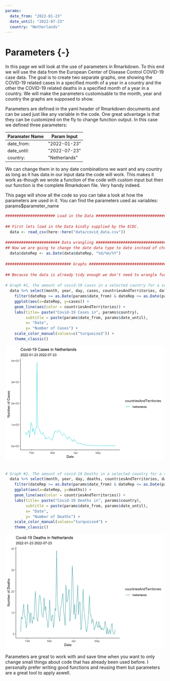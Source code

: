 ```yaml
---
params:
  date_from: "2022-01-23"
  date_until: "2022-07-23"
  country: "Netherlands"
---
```

# Parameters {-}



In this page we will look at the use of parameters in Rmarkdown. To this end we will use the data from the European Center of Disease Control COVID-19 case data. The goal is to create two separate graphs, one showing the COVID-19 related cases in a specified month of a year in a country and the other the COVID-19 related deaths in a specified month of a year in a country. We will make the parameters customisable to the month, year and country the graphs are supposed to show.

Parameters are defined in the yaml header of Rmarkdown documents and can be used just like any variable in the code. One great advantage is that they can be customized on the fly to change function output. In this case we defined three parameters: 

| Paramater Name  | Param Input   |
| --------------- | ------------- |
|  date_from:     |"2022-01-23"   |
|  date_until:    |"2022-07-23"   |
|  country:       |"Netherlands"  |

  
We can change them in to any date combinations we want and any country as long as it has data in our input data the code will work. This makes it work as-though we wrote a function of the code with custom input but then our function is the complete Rmarkdown file. Very handy indeed.

This page will show all the code so you can take a look at how the parameters are used in it. You can find the parameters used as variables: params$parameter_name

``` r
###################### Load in the Data ########################################

## First lets load in the Data kindly supplied by the ECDC. 
  data <- read_csv(here::here("data/covid_data.csv"))

######################## Data wrangling ########################################
## Now we are going to change the date data type to date instead of chr.
  data$dateRep <- as.Date(data$dateRep, "%d/%m/%Y")

############################# Graphs ###########################################

## Because the data is already tidy enough we don't need to wrangle further and can simply start plotting the graphs we want.
  
# Graph #1, the amount of covid-19 cases in a selected country for a selected period of time
  data %>% select(month, year, day, cases, countriesAndTerritories, dateRep) %>% 
    filter(dateRep >= as.Date(params$date_from) & dateRep <= as.Date(params$date_until), countriesAndTerritories %in% c(params$country)) %>%
    ggplot(aes(x=dateRep, y=cases)) + 
    geom_line(aes(color = countriesAndTerritories)) +
    labs(title= paste("Covid-19 Cases in", params$country),
         subtitle = paste(params$date_from, params$date_until),
         x= "Date",
         y= "Number of Cases") +
    scale_color_manual(values=c("turquoise3")) +
    theme_classic()
```

<img src="03-parameters_files/figure-html/unnamed-chunk-2-1.png" width="672" />

``` r

# Graph #2, The amount of covid-19 Deaths in a selected country for a selected period of time. If I didn't work with parameters I would have build a function for these two graphs seeing as they are very similar in code. 
  data %>% select(month, year, day, deaths, countriesAndTerritories, dateRep) %>% 
    filter(dateRep >= as.Date(params$date_from) & dateRep <= as.Date(params$date_until), countriesAndTerritories %in% c(params$country)) %>%
    ggplot(aes(x=dateRep, y=deaths)) + 
    geom_line(aes(color = countriesAndTerritories)) +
    labs(title= paste("Covid-19 Deaths in", params$country),
         subtitle = paste(params$date_from, params$date_until),
         x= "Date",
         y= "Number of Deaths") +
    scale_color_manual(values="turquoise4") +
    theme_classic()
```

<img src="03-parameters_files/figure-html/unnamed-chunk-2-2.png" width="672" />

Parameters are great to work with and save time when you want to only change small things about code that has already been used before. I personally prefer writing good functions and reusing them but parameters are a great tool to apply aswell. 
